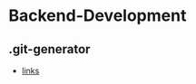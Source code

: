 # Backend-Development

## .git-generator
- [links]("https://mrkandreev.name/snippets/gitignore-generator/#Node")
